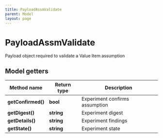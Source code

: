 ```yaml
---
title: PayloadAssmValidate
parent: Model
layout: page
---
```


# PayloadAssmValidate

Payload object required to validate a Value Item assumption

## Model getters

Method name | Return type | Description
------------ | ------------- | -------------
**getConfirmed()** | **bool** | Experiment confirms assumption
**getDigest()** | **string** | Experiment digest
**getDetails()** | **string** | Experiment findings
**getState()** | **string** | Experiment state

